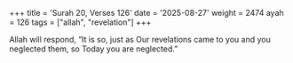 +++
title = 'Surah 20, Verses 126'
date = '2025-08-27'
weight = 2474
ayah = 126
tags = ["allah", "revelation"]
+++

Allah will respond, “It is so, just as Our revelations came to you and you neglected them, so Today you are neglected.”